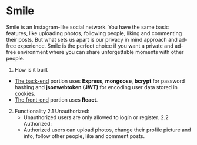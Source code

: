 # Smile

Smile is an Instagram-like social network. You have the same basic features, like uploading photos, following people, liking and commenting their posts. But what sets us apart is our privacy in mind approach and ad-free experience. Smile is the perfect choice if you want a private and ad-free environment where you can share unforgettable moments with other people.

1. How is it built
* [The back-end](./tree/master/REST-API) portion uses **Express**, **mongoose**, **bcrypt** for password hashing and **jsonwebtoken (JWT)** for encoding user data stored in cookies.
* [The front-end](./tree/master/smile) portion uses **React**.

2. Functionality
    2.1 Unauthorized:
    * Unauthorized users are only allowed to login or register.
    2.2 Authorized:
    * Authorized users can upload photos, change their profile picture and info, follow other people, like and comment posts.